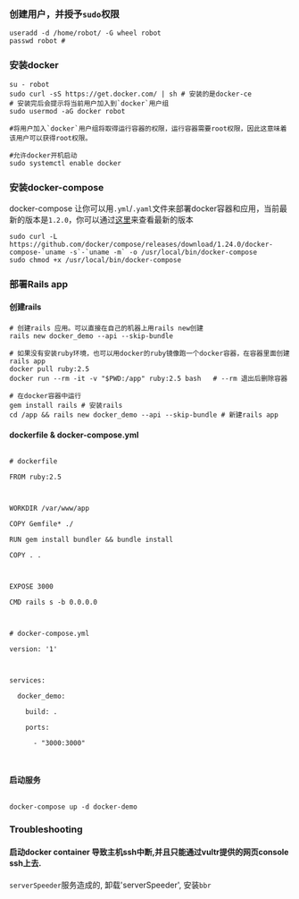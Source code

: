 ### 创建用户，并授予`sudo`权限
```
useradd -d /home/robot/ -G wheel robot
passwd robot #
```

### 安装docker
```
su - robot
sudo curl -sS https://get.docker.com/ | sh # 安装的是docker-ce
# 安装完后会提示将当前用户加入到`docker`用户组
sudo usermod -aG docker robot

#将用户加入`docker`用户组将取得运行容器的权限，运行容器需要root权限，因此这意味着该用户可以获得root权限。

#允许docker开机启动
sudo systemctl enable docker
```

### 安装docker-compose
docker-compose 让你可以用`.yml`/`.yaml`文件来部署docker容器和应用，当前最新的版本是`1.2.0`，你可以通过[这里](https://github.com/docker/compose/releases)来查看最新的版本
```
sudo curl -L https://github.com/docker/compose/releases/download/1.24.0/docker-compose-`uname -s`-`uname -m` -o /usr/local/bin/docker-compose
sudo chmod +x /usr/local/bin/docker-compose
```

### 部署Rails app

#### 创建rails 

```
# 创建rails 应用。可以直接在自己的机器上用rails new创建
rails new docker_demo --api --skip-bundle

# 如果没有安装ruby环境，也可以用docker的ruby镜像跑一个docker容器，在容器里面创建rails app
docker pull ruby:2.5
docker run --rm -it -v "$PWD:/app" ruby:2.5 bash   # --rm 退出后删除容器

# 在docker容器中运行
gem install rails # 安装rails
cd /app && rails new docker_demo --api --skip-bundle # 新建rails app

```

#### dockerfile & docker-compose.yml

```

# dockerfile

FROM ruby:2.5



WORKDIR /var/www/app

COPY Gemfile* ./

RUN gem install bundler && bundle install

COPY . .



EXPOSE 3000

CMD rails s -b 0.0.0.0



# docker-compose.yml

version: '1'



services:

  docker_demo:

    build: .

    ports:

      - "3000:3000"



```

#### 启动服务

```

docker-compose up -d docker-demo

```

### Troubleshooting

#### 启动docker container 导致主机ssh中断,并且只能通过vultr提供的网页console ssh上去.

`serverSpeeder`服务造成的, 卸载'serverSpeeder', 安装`bbr`
